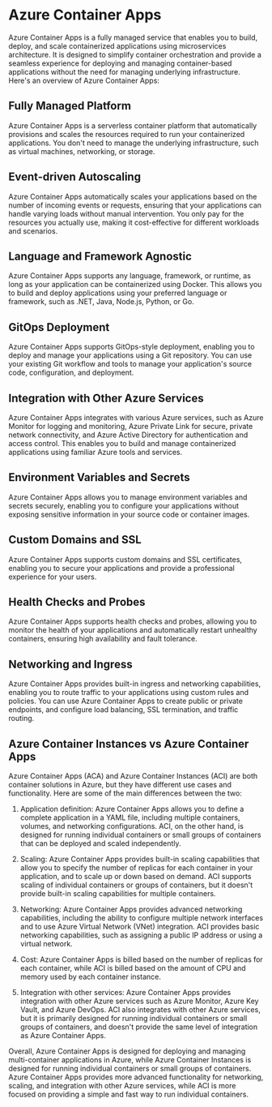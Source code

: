 # Azure Container Apps

Azure Container Apps is a fully managed service that enables you to build, deploy, and scale containerized applications using microservices architecture. It is designed to simplify container orchestration and provide a seamless experience for deploying and managing container-based applications without the need for managing underlying infrastructure. Here's an overview of Azure Container Apps:

## Fully Managed Platform

Azure Container Apps is a serverless container platform that automatically provisions and scales the resources required to run your containerized applications. You don't need to manage the underlying infrastructure, such as virtual machines, networking, or storage.

## Event-driven Autoscaling

Azure Container Apps automatically scales your applications based on the number of incoming events or requests, ensuring that your applications can handle varying loads without manual intervention. You only pay for the resources you actually use, making it cost-effective for different workloads and scenarios.

## Language and Framework Agnostic

Azure Container Apps supports any language, framework, or runtime, as long as your application can be containerized using Docker. This allows you to build and deploy applications using your preferred language or framework, such as .NET, Java, Node.js, Python, or Go.

## GitOps Deployment

Azure Container Apps supports GitOps-style deployment, enabling you to deploy and manage your applications using a Git repository. You can use your existing Git workflow and tools to manage your application's source code, configuration, and deployment.

## Integration with Other Azure Services

Azure Container Apps integrates with various Azure services, such as Azure Monitor for logging and monitoring, Azure Private Link for secure, private network connectivity, and Azure Active Directory for authentication and access control. This enables you to build and manage containerized applications using familiar Azure tools and services.

## Environment Variables and Secrets

Azure Container Apps allows you to manage environment variables and secrets securely, enabling you to configure your applications without exposing sensitive information in your source code or container images.

## Custom Domains and SSL

Azure Container Apps supports custom domains and SSL certificates, enabling you to secure your applications and provide a professional experience for your users.

## Health Checks and Probes

Azure Container Apps supports health checks and probes, allowing you to monitor the health of your applications and automatically restart unhealthy containers, ensuring high availability and fault tolerance.

## Networking and Ingress

Azure Container Apps provides built-in ingress and networking capabilities, enabling you to route traffic to your applications using custom rules and policies. You can use Azure Container Apps to create public or private endpoints, and configure load balancing, SSL termination, and traffic routing.

## Azure Container Instances vs Azure Container Apps

Azure Container Apps (ACA) and Azure Container Instances (ACI) are both container solutions in Azure, but they have different use cases and functionality. Here are some of the main differences between the two:

1. Application definition: Azure Container Apps allows you to define a complete application in a YAML file, including multiple containers, volumes, and networking configurations. ACI, on the other hand, is designed for running individual containers or small groups of containers that can be deployed and scaled independently.

2. Scaling: Azure Container Apps provides built-in scaling capabilities that allow you to specify the number of replicas for each container in your application, and to scale up or down based on demand. ACI supports scaling of individual containers or groups of containers, but it doesn't provide built-in scaling capabilities for multiple containers.

3. Networking: Azure Container Apps provides advanced networking capabilities, including the ability to configure multiple network interfaces and to use Azure Virtual Network (VNet) integration. ACI provides basic networking capabilities, such as assigning a public IP address or using a virtual network.

4. Cost: Azure Container Apps is billed based on the number of replicas for each container, while ACI is billed based on the amount of CPU and memory used by each container instance.

5. Integration with other services: Azure Container Apps provides integration with other Azure services such as Azure Monitor, Azure Key Vault, and Azure DevOps. ACI also integrates with other Azure services, but it is primarily designed for running individual containers or small groups of containers, and doesn't provide the same level of integration as Azure Container Apps.

Overall, Azure Container Apps is designed for deploying and managing multi-container applications in Azure, while Azure Container Instances is designed for running individual containers or small groups of containers. Azure Container Apps provides more advanced functionality for networking, scaling, and integration with other Azure services, while ACI is more focused on providing a simple and fast way to run individual containers.